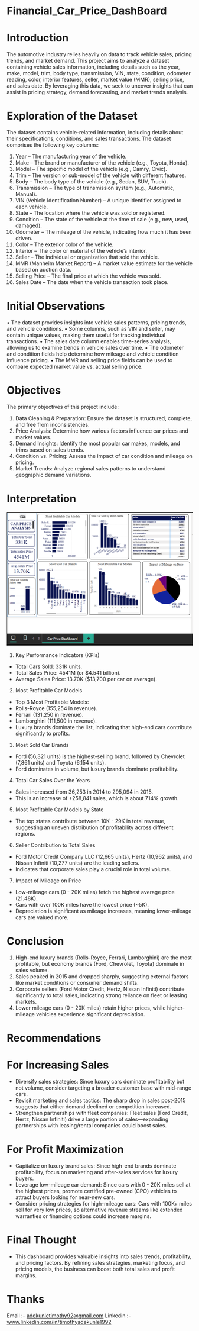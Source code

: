 # Financial_Car_Price_DashBoard
# Introduction
The automotive industry relies heavily on data to track vehicle sales, pricing trends, and market demand. This project aims to analyze a dataset containing vehicle sales information, including details such as the year, make, model, trim, body type, transmission, VIN, state, condition, odometer reading, color, interior features, seller, market value (MMR), selling price, and sales date. By leveraging this data, we seek to uncover insights that can assist in pricing strategy, demand forecasting, and market trends analysis.
# Exploration of the Dataset
The dataset contains vehicle-related information, including details about their specifications, conditions, and sales transactions. The dataset comprises the following key columns:
1.	Year – The manufacturing year of the vehicle.
2.	Make – The brand or manufacturer of the vehicle (e.g., Toyota, Honda).
3.	Model – The specific model of the vehicle (e.g., Camry, Civic).
4.	Trim – The version or sub-model of the vehicle with different features.
5.	Body – The body type of the vehicle (e.g., Sedan, SUV, Truck).
6.	Transmission – The type of transmission system (e.g., Automatic, Manual).
7.	VIN (Vehicle Identification Number) – A unique identifier assigned to each vehicle.
8.	State – The location where the vehicle was sold or registered.
9.	Condition – The state of the vehicle at the time of sale (e.g., new, used, damaged).
10.	Odometer – The mileage of the vehicle, indicating how much it has been driven.
11.	Color – The exterior color of the vehicle.
12.	Interior – The color or material of the vehicle’s interior.
13.	Seller – The individual or organization that sold the vehicle.
14.	MMR (Manheim Market Report) – A market value estimate for the vehicle based on auction data.
15.	Selling Price – The final price at which the vehicle was sold.
16.	Sales Date – The date when the vehicle transaction took place.

# Initial Observations
•	The dataset provides insights into vehicle sales patterns, pricing trends, and vehicle conditions.
•	Some columns, such as VIN and seller, may contain unique values, making them useful for tracking individual transactions.
•	The sales date column enables time-series analysis, allowing us to examine trends in vehicle sales over time.
•	The odometer and condition fields help determine how mileage and vehicle condition influence pricing.
•	The MMR and selling price fields can be used to compare expected market value vs. actual selling price.
# Objectives
The primary objectives of this project include:
1.	Data Cleaning & Preparation: Ensure the dataset is structured, complete, and free from inconsistencies.
2.	Price Analysis: Determine how various factors influence car prices and market values.
3.	Demand Insights: Identify the most popular car makes, models, and trims based on sales trends.
4.	Condition vs. Pricing: Assess the impact of car condition and mileage on pricing.
5.	Market Trends: Analyze regional sales patterns to understand geographic demand variations.

# Interpretation
![Car Dashboard](./Car%20Price%20Dashboard.png)
1. Key Performance Indicators (KPIs)
- Total Cars Sold: 331K units.
- Total Sales Price: 4541M (or $4.541 billion).
- Average Sales Price: 13.70K ($13,700 per car on average).
2. Most Profitable Car Models
- Top 3 Most Profitable Models:
-	Rolls-Royce (155,254 in revenue).
-	Ferrari (131,250 in revenue).
-	Lamborghini (111,500 in revenue).
-	Luxury brands dominate the list, indicating that high-end cars contribute significantly to profits.
3. Most Sold Car Brands
-	Ford (56,321 units) is the highest-selling brand, followed by Chevrolet (7,861 units) and Toyota (6,154 units).
-	Ford dominates in volume, but luxury brands dominate profitability.
4. Total Car Sales Over the Years
-	Sales increased from 36,253 in 2014 to 295,094 in 2015.
-	This is an increase of +258,841 sales, which is about 714% growth.
5. Most Profitable Car Models by State
-	The top states contribute between 10K - 29K in total revenue, suggesting an uneven distribution of profitability across different regions.
6. Seller Contribution to Total Sales
-	Ford Motor Credit Company LLC (12,665 units), Hertz (10,962 units), and Nissan Infiniti (10,277 units) are the leading sellers.
-	Indicates that corporate sales play a crucial role in total volume.
7. Impact of Mileage on Price
-	Low-mileage cars (0 - 20K miles) fetch the highest average price (21.48K).
-	Cars with over 100K miles have the lowest price (~5K).
-	Depreciation is significant as mileage increases, meaning lower-mileage cars are valued more.
# Conclusion
1.	High-end luxury brands (Rolls-Royce, Ferrari, Lamborghini) are the most profitable, but economy brands (Ford, Chevrolet, Toyota) dominate in sales volume.
2.	Sales peaked in 2015 and dropped sharply, suggesting external factors like market conditions or consumer demand shifts.
3.	Corporate sellers (Ford Motor Credit, Hertz, Nissan Infiniti) contribute significantly to total sales, indicating strong reliance on fleet or leasing markets.
4.	Lower mileage cars (0 - 20K miles) retain higher prices, while higher-mileage vehicles experience significant depreciation.
# Recommendations
# For Increasing Sales
-	Diversify sales strategies: Since luxury cars dominate profitability but not volume, consider targeting a broader customer base with mid-range cars.
-	Revisit marketing and sales tactics: The sharp drop in sales post-2015 suggests that either demand declined or competition increased.
-	Strengthen partnerships with fleet companies: Fleet sales (Ford Credit, Hertz, Nissan Infiniti) drive a large portion of sales—expanding partnerships with leasing/rental companies could boost sales.
# For Profit Maximization
-	Capitalize on luxury brand sales: Since high-end brands dominate profitability, focus on marketing and after-sales services for luxury buyers.
-	Leverage low-mileage car demand: Since cars with 0 - 20K miles sell at the highest prices, promote certified pre-owned (CPO) vehicles to attract buyers looking for near-new cars.
-	Consider pricing strategies for high-mileage cars: Cars with 100K+ miles sell for very low prices, so alternative revenue streams like extended warranties or financing options could increase margins.
# Final Thought
-	This dashboard provides valuable insights into sales trends, profitability, and pricing factors. By refining sales strategies, marketing focus, and pricing models, the business can boost both total sales and profit margins.

# Thanks
Email :- adekunletimothy92@gmail.com
Linkedin :- www.linkedin.com/in/timothyadekunle1992
